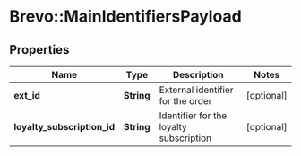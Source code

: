 # Brevo::MainIdentifiersPayload

## Properties
Name | Type | Description | Notes
------------ | ------------- | ------------- | -------------
**ext_id** | **String** | External identifier for the order | [optional] 
**loyalty_subscription_id** | **String** | Identifier for the loyalty subscription | [optional] 


